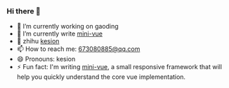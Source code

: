 ### Hi there 👋

- 🔭 I’m currently working on gaoding
- 🌱 I’m currently write [mini-vue](https://github.com/KesionX/mini-vue)
- 💬 zhihu [kesion](https://www.zhihu.com/people/ke-ga-ga-86)
- 📫 How to reach me: 673080885@qq.com
- 😄 Pronouns: kesion
- ⚡ Fun fact: I'm writing [mini-vue](https://github.com/KesionX/mini-vue), a small responsive framework that will help you quickly understand the core vue implementation. 
